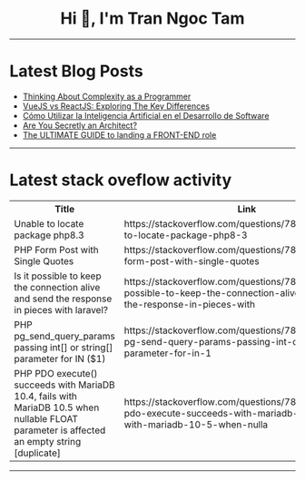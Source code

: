 <h1 align="center">Hi 👋, I'm Tran Ngoc Tam</h1>

---

# Latest Blog Posts 
<!-- BLOG-POST-LIST:START -->
- [Thinking About Complexity as a Programmer](https://dev.to/ivangavlik/thinking-about-complexity-as-a-programmer-9cd)
- [VueJS vs ReactJS: Exploring The Key Differences](https://dev.to/get_pieces/vuejs-vs-reactjs-exploring-the-key-differences-1pke)
- [Cómo Utilizar la Inteligencia Artificial en el Desarrollo de Software](https://dev.to/pakosanchez98/como-utilizar-la-inteligencia-artificial-en-el-desarrollo-de-software-1o0p)
- [Are You Secretly an Architect?](https://dev.to/davidayres/are-you-secretly-an-architect-phm)
- [The ULTIMATE GUIDE to landing a FRONT-END role](https://dev.to/syedumaircodes/the-ultimate-guide-to-landing-a-front-end-role-2n4k)
<!-- BLOG-POST-LIST:END -->

---

# Latest stack oveflow activity
<table>
  <tr><th>Title</th><th>Link</th></tr>
  <!-- STACKOVERFLOW:START --><tr><td>Unable to locate package php8.3</td><td>https://stackoverflow.com/questions/78840497/unable-to-locate-package-php8-3</td></tr><tr><td>PHP Form Post with Single Quotes</td><td>https://stackoverflow.com/questions/78840388/php-form-post-with-single-quotes</td></tr><tr><td>Is it possible to keep the connection alive and send the response in pieces with laravel?</td><td>https://stackoverflow.com/questions/78840336/is-it-possible-to-keep-the-connection-alive-and-send-the-response-in-pieces-with</td></tr><tr><td>PHP pg_send_query_params passing int[] or string[] parameter for IN &lpar;$1&rpar;</td><td>https://stackoverflow.com/questions/78840329/php-pg-send-query-params-passing-int-or-string-parameter-for-in-1</td></tr><tr><td>PHP PDO execute&lpar;&rpar; succeeds with MariaDB 10.4, fails with MariaDB 10.5 when nullable FLOAT parameter is affected an empty string [duplicate]</td><td>https://stackoverflow.com/questions/78840222/php-pdo-execute-succeeds-with-mariadb-10-4-fails-with-mariadb-10-5-when-nulla</td></tr><!-- STACKOVERFLOW:END -->
</table>

---


